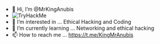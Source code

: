 - 👋 Hi, I’m @MrKingAnubis
- <img src="https://tryhackme-badges.s3.amazonaws.com/Sigma877giveaway.png" alt="TryHackMe">
- 👀 I’m interested in ... Ethical Hacking and Coding
- 🌱 I’m currently learning ... Networking and ethical hacking
- 📫 How to reach me ... https://t.me/KingMrAnubis

<!---
MrKingAnubis/MrKingAnubis is a ✨ special ✨ repository because its `README.md` (this file) appears on your GitHub profile.
You can click the Preview link to take a look at your changes.
--->
